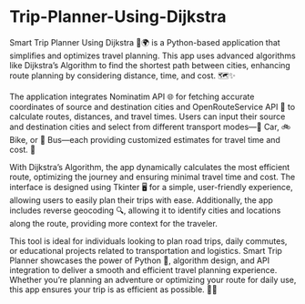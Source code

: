 # Trip-Planner-Using-Dijkstra
Smart Trip Planner Using Dijkstra 🚗🌍 is a Python-based application that simplifies and optimizes travel planning. This app uses advanced algorithms like Dijkstra’s Algorithm to find the shortest path between cities, enhancing route planning by considering distance, time, and cost. 🗺️✨

The application integrates Nominatim API 🌐 for fetching accurate coordinates of source and destination cities and OpenRouteService API 🚦 to calculate routes, distances, and travel times. Users can input their source and destination cities and select from different transport modes—🚗 Car, 🚲 Bike, or 🚌 Bus—each providing customized estimates for travel time and cost. 💸

With Dijkstra’s Algorithm, the app dynamically calculates the most efficient route, optimizing the journey and ensuring minimal travel time and cost. The interface is designed using Tkinter 🖥️ for a simple, user-friendly experience, allowing users to easily plan their trips with ease. Additionally, the app includes reverse geocoding 🔍, allowing it to identify cities and locations along the route, providing more context for the traveler.

This tool is ideal for individuals looking to plan road trips, daily commutes, or educational projects related to transportation and logistics. Smart Trip Planner showcases the power of Python 🐍, algorithm design, and API integration to deliver a smooth and efficient travel planning experience. Whether you’re planning an adventure or optimizing your route for daily use, this app ensures your trip is as efficient as possible. 🚀🌟


